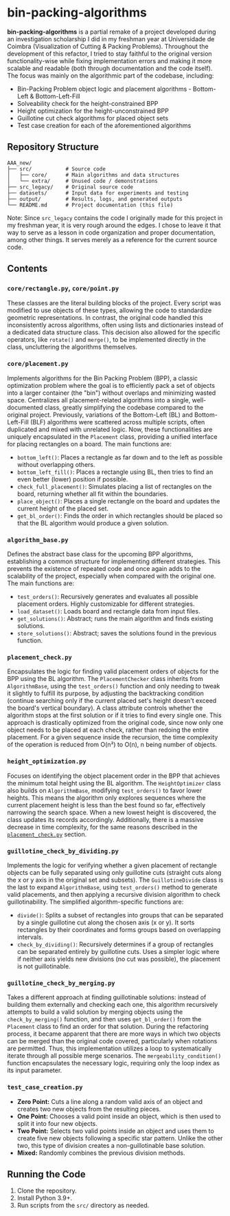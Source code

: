# bin-packing-algorithms
**bin-packing-algorithms** is a partial remake of a project developed during an investigation scholarship I did in my freshman year at Universidade de Coimbra (Visualization of Cutting & Packing Problems). Throughout the development of this refactor, I tried to stay faithful to the original version functionality-wise while fixing implementation errors and making it more scalable and readable (both through documentation and the code itself). The focus was mainly on the algorithmic part of the codebase, including:
- Bin-Packing Problem object logic and placement algorithms - Bottom-Left & Bottom-Left-Fill
- Solveability check for the height-constrained BPP
- Height optimization for the height-unconstrained BPP
- Guillotine cut check algorithms for placed object sets
- Test case creation for each of the aforementioned algorithms

## Repository Structure
```
AAA_new/
├── src/           # Source code
│   ├── core/      # Main algorithms and data structures
│   └── extra/     # Unused code / demonstrations
├── src_legacy/    # Original source code
├── datasets/      # Input data for experiments and testing
├── output/        # Results, logs, and generated outputs
└── README.md      # Project documentation (this file)
```
Note: Since `src_legacy` contains the code I originally made for this project in my freshman year, it is very rough around the edges. I chose to leave it that way to serve as a lesson in code organization and proper documentation, among other things. It serves merely as a reference for the current source code.

## Contents

### `core/rectangle.py`, `core/point.py`
These classes are the literal building blocks of the project. Every script was modified to use objects of these types, allowing the code to standardize geometric representations. In contrast, the original code handled this inconsistently across algorithms, often using lists and dictionaries instead of a dedicated data structure class. This decision also allowed for the specific operators, like `rotate()` and `merge()`, to be implemented directly in the class, uncluttering the algorithms themselves.

### `core/placement.py`
Implements algorithms for the Bin Packing Problem (BPP), a classic optimization problem where the goal is to efficiently pack a set of objects into a larger container (the "bin") without overlaps and minimizing wasted space. Centralizes all placement-related algorithms into a single, well-documented class, greatly simplifying the codebase compared to the original project. Previously, variations of the Bottom-Left (BL) and Bottom-Left-Fill (BLF) algorithms were scattered across multiple scripts, often duplicated and mixed with unrelated logic. Now, these functionalities are uniquely encapsulated in the `Placement` class, providing a unified interface for placing rectangles on a board. The main functions are:
- `bottom_left()`: Places a rectangle as far down and to the left as possible without overlapping others.
- `bottom_left_fill()`: Places a rectangle using BL, then tries to find an even better (lower) position if possible.
- `check_full_placement()`: Simulates placing a list of rectangles on the board, returning whether all fit within the boundaries.
- `place_object()`: Places a single rectangle on the board and updates the current height of the placed set.
- `get_bl_order()`: Finds the order in which rectangles should be placed so that the BL algorithm would produce a given solution.

### `algorithm_base.py`
Defines the abstract base class for the upcoming BPP algorithms, establishing a common structure for implementing different strategies. This prevents the existence of repeated code and once again adds to the scalability of the project, especially when compared with the original one. The main functions are:
- `test_orders()`: Recursively generates and evaluates all possible placement orders. Highly customizable for different strategies.
- `load_dataset()`: Loads board and rectangle data from input files.
- `get_solutions()`: Abstract; runs the main algorithm and finds existing solutions.
- `store_solutions()`: Abstract; saves the solutions found in the previous function.

### `placement_check.py`
Encapsulates the logic for finding valid placement orders of objects for the BPP using the BL algorithm. The `PlacementChecker` class inherits from `AlgorithmBase`, using the `test_orders()` function and only needing to tweak it slightly to fulfill its purpose, by adjusting the backtracking condition (continue searching only if the current placed set's height doesn't exceed the board's vertical boundary). A class attribute controls whether the algorithm stops at the first solution or if it tries to find every single one.
This approach is drastically optimized from the original code, since now only one object needs to be placed at each check, rather than redoing the entire placement. For a given sequence inside the recursion, the time complexity of the operation is reduced from O(n²) to O(n), n being number of objects.

### `height_optimization.py`
Focuses on identifying the object placement order in the BPP that achieves the minimum total height using the BL algorithm. The `HeightOptimizer` class also builds on `AlgorithmBase`, modifying `test_orders()` to favor lower heights. This means the algorithm only explores sequences where the current placement height is less than the best found so far, effectively narrowing the search space. When a new lowest height is discovered, the class updates its records accordingly. Additionally, there is a massive decrease in time complexity, for the same reasons described in the [`placement_check.py`](#placement_checkpy) section.

### `guillotine_check_by_dividing.py`
Implements the logic for verifying whether a given placement of rectangle objects can be fully separated using only guillotine cuts (straight cuts along the x or y axis in the original set and subsets). The `GuillotineDivide` class is the last to expand `AlgorithmBase`, using `test_orders()` method to generate valid placements, and then applying a recursive division algorithm to check guillotinability. The simplified algorithm-specific functions are:
- `divide()`: Splits a subset of rectangles into groups that can be separated by a single guillotine cut along the chosen axis (x or y). It sorts rectangles by their coordinates and forms groups based on overlapping intervals.
- `check_by_dividing()`: Recursively determines if a group of rectangles can be separated entirely by guillotine cuts. Uses a simpler logic where if neither axis yields new divisions (no cut was possible), the placement is not guillotinable.

### `guillotine_check_by_merging.py`
Takes a different approach at finding guillotinable solutions: instead of building them externally and checking each one, this algorithm recursively attempts to build a valid solution by merging objects using the `check_by_merging()` function, and then uses `get_bl_order()` from the `Placement` class to find an order for that solution. 
During the refactoring process, it became apparent that there are more ways in which two objects can be merged than the original code covered, particularly when rotations are permitted. Thus, this implementation utilizes a loop to systematically iterate through all possible merge scenarios. The `mergeability_condition()` function encapsulates the necessary logic, requiring only the loop index as its input parameter.

### `test_case_creation.py`
- **Zero Point:** Cuts a line along a random valid axis of an object and creates two new objects from the resulting pieces.
- **One Point:** Chooses a valid point inside an object, which is then used to split it into four new objects.
- **Two Point:** Selects two valid points inside an object and uses them to create five new objects following a specific star pattern. Unlike the other two, this type of division creates a non-guillotinable base solution.
- **Mixed:** Randomly combines the previous division methods.

## Running the Code
1. Clone the repository.
2. Install Python 3.9+.
3. Run scripts from the `src/` directory as needed.
